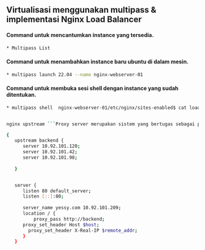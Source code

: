 ## Virtualisasi menggunakan multipass & implementasi Nginx Load Balancer 

#### Command untuk mencantumkan instance yang tersedia.
```bash
* Multipass List
```
#### Command untuk menambahkan instance baru ubuntu di dalam mesin.
```bash
* multipass launch 22.04 --name nginx-webserver-01
```
#### Command untuk membuka sesi shell dengan instance yang sudah ditentukan.
```bash
* multipass shell  nginx-webserver-01/etc/nginx/sites-enabled$ cat load-balancer.conf 


nginx upstream ```Proxy server merupakan sistem yang bertugas sebagai perantara jaringan. Seperti saat mengakses suatu halaman dari sebuah website.```

{
   upstream backend {
      server 10.92.101.120; 
      server 10.92.101.42;
      server 10.92.101.98;
     
   }


   server {
      listen 80 default_server;
      listen [::]:80; 
      
      server_name yessy.com 10.92.101.209;
      location / {
          proxy_pass http://backend;
	  proxy_set_header Host $host;
        proxy_set_header X-Real-IP $remote_addr;
      }
   }




```
